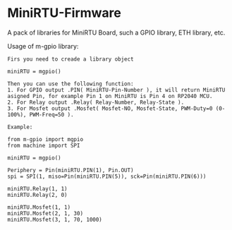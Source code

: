 # MiniRTU-Firmware
A pack of libraries for MiniRTU Board, such a GPIO library, ETH library, etc. 

  Usage of m-gpio library: 

    Firs you need to creade a library object

    miniRTU = mgpio()

    Then you can use the following function:
    1. For GPIO output .PIN( MiniRTU-Pin-Number ), it will return MiniRTU asigned Pin, for example Pin 1 on MiniRTU is Pin 4 on RP2040 MCU. 
    2. For Relay output .Relay( Relay-Number, Relay-State ).
    3. For Mosfet output .Mosfet( Mosfet-NO, Mosfet-State, PWM-Duty=0 (0-100%), PWM-Freq=50 ).
    
    Example:
    
    from m-gpio import mgpio
    from machine import SPI
    
    miniRTU = mgpio()
    
    Periphery = Pin(miniRTU.PIN(1), Pin.OUT)
    spi = SPI(1, miso=Pin(miniRTU.PIN(5)), sck=Pin(miniRTU.PIN(6)))
    
    miniRTU.Relay(1, 1)
    miniRTU.Relay(2, 0)
    
    miniRTU.Mosfet(1, 1)
    miniRTU.Mosfet(2, 1, 30)
    miniRTU.Mosfet(3, 1, 70, 1000)
